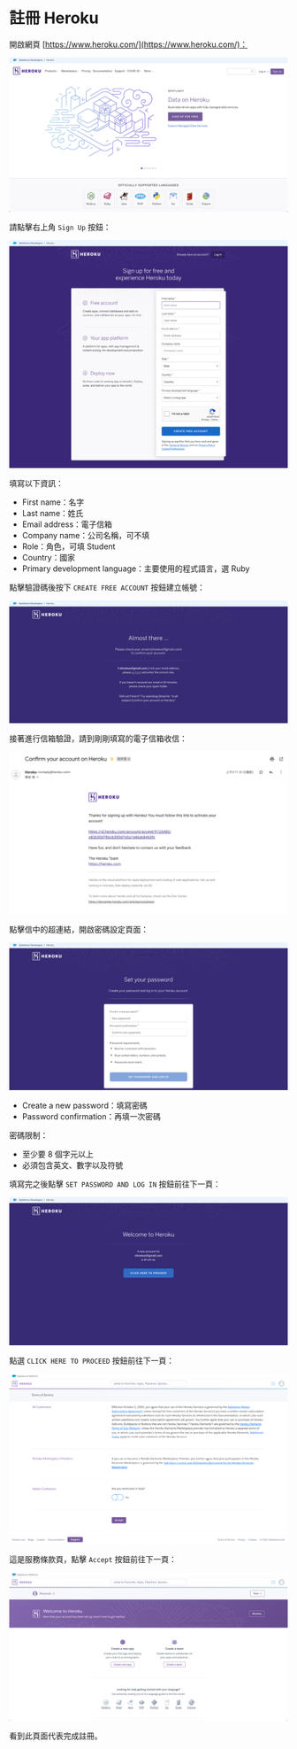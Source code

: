 # 註冊 Heroku

開啟網頁 [https://www.heroku.com/](https://www.heroku.com/)：

![圖 10](images/heroku_d54b5065648eaae89ea4dcddbb620acf5ad6c50bf693dc5648c663ec37d79927.png)

請點擊右上角 `Sign Up` 按鈕：

![圖 11](images/heroku_13609c58c61aa647a2c0e8c078adb4312fe1572a8db2da92d307ff32e847faeb.png)

填寫以下資訊：

- First name：名字
- Last name：姓氏
- Email address：電子信箱
- Company name：公司名稱，可不填
- Role：角色，可填 Student
- Country：國家
- Primary development language：主要使用的程式語言，選 Ruby

點擊驗證碼後按下 `CREATE FREE ACCOUNT` 按鈕建立帳號：

![圖 12](images/heroku_c543f0cbbbd0eba94ed6bc5307bef0b3409d7c93cfe0fedd3568e7f95f246b16.png)

接著進行信箱驗證，請到剛剛填寫的電子信箱收信：

![圖 13](images/heroku_45c04f0d2873525bf4c027bab546a6dcb1d965d7de213417e30d3f7055ef3569.png)

點擊信中的超連結，開啟密碼設定頁面：

![圖 14](images/heroku_361d7fec98faa5e22206c293b5a199158325b15587a42a798c79a05219e4e5f1.png)

- Create a new password：填寫密碼
- Password confirmation：再填一次密碼

密碼限制：
- 至少要 8 個字元以上
- 必須包含英文、數字以及符號

填寫完之後點擊 `SET PASSWORD AND LOG IN` 按鈕前往下一頁：

![圖 15](images/heroku_e6d6b135bd478e870bef27749cfb26a2e0e81494c2d5c482352dd9783d39bbce.png)

點選 `CLICK HERE TO PROCEED` 按鈕前往下一頁：

![圖 16](images/heroku_d7577dbda49ca8388e58054f12fbb3c424f08512e474bc927acd9e45a09ead20.png)

這是服務條款頁，點擊 `Accept` 按鈕前往下一頁：

![圖 17](images/heroku_f1fe545729a172a7f015769c9173770a9c997d50ffb13aa96c1b2e211f78ee78.png)

看到此頁面代表完成註冊。
